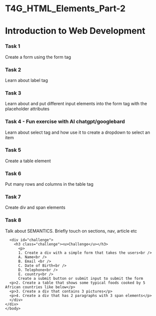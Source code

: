 ﻿# T4G_HTML_Elements_Part-2

<body>
    <h1>Introduction to Web Development</h1>
    <div class="tasks">
      <h3>Task 1</h3>
      <p>Create a form using the form tag</p>
      <h3>Task 2</h3>
      <p>Learn about label tag</p>
      <h3>Task 3</h3>
      <p>Learn about and put different input elements into the form tag with the placeholder attributes</p>
      <h3>Task 4 - Fun exercise with AI chatgpt/googlebard</h3>
      <p>Learn about select tag and how use it to create a dropdown to select an item</p>
      <h3>Task 5</h3>
      <p>Create a table element</p>
      <h3>Task 6</h3>
      <p>Put many rows and columns in the table tag</p>
      <h3>Task 7</h3>
      <p>Create div and span elements</p>
      <h3>Task 8</h3>
      <p>Talk about SEMANTICS. Briefly touch on sections, nav, article etc</p>
      
      <div id="challenge">
        <h3 class="challenge"><u>Challenge</u></h3>
          <p>
          1. Create a div with a simple form that takes the users<br />
          A. Name<br />
          B. Email <br />
          C. Date of Birth<br />
          D. Telephone<br />
          E. country<br />
          Create a submit button or submit input to submit the form
      <p>2. Create a table that shows some typical foods cooked by 5 African countries like below</p>
      <p>3. Create a div that contains 3 pictures</p>
      <p>4. Create a div that has 2 paragraphs with 3 span elements</p>
      </div>
    </div>
    </body>
